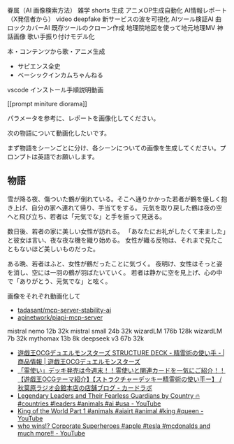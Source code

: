
眷属（AI 画像検索方法）
雑学 shorts 生成
アニメOP生成自動化
AI情報レポート（X発信者から）
video deepfake
新サービスの波を可視化
AIツール検証AI
曲ロックカバーAI
既存ツールのクローン作成
地理院地図を使って地元地理MV
神話画像
歌い手振り付けモデル化


本・コンテンツから歌・アニメ生成
- サピエンス全史
- ベーシックインカムちゃんねる

vscode インストール手順説明動画





[[prompt miniture diorama]]

パラメータを参考に、レポートを画像化してください。



次の物語について動画化したいです。

まず物語をシーンごとに分け、各シーンについての画像を生成してください。プロンプトは英語でお願いします。

## 物語
雪が降る夜、傷ついた鶴が倒れている。そこへ通りかかった若者が鶴を優しく抱き上げ、自分の家へ連れて帰り、手当てをする。
元気を取り戻した鶴は夜の空へと飛び立ち、若者は「元気でな」と手を振って見送る。

数日後、若者の家に美しい女性が訪れる。
「あなたにお礼がしたくて来ました」と彼女は言い、夜な夜な機を織り始める。
女性が織る反物は、それまで見たこともないほど美しいものだった。

ある晩、若者はふと、女性が鶴だったことに気づく。
夜明け、女性はそっと姿を消し、空には一羽の鶴が羽ばたいていく。
若者は静かに空を見上げ、心の中で「ありがとう、元気でな」と呟く。


画像をそれぞれ動画化して


- [tadasant/mcp-server-stability-ai](https://github.com/tadasant/mcp-server-stability-ai?tab=readme-ov-file)
- [apinetwork/piapi-mcp-server](https://github.com/apinetwork/piapi-mcp-server)

mistral nemo 12b 32k
mistral small 24b 32k
wizardLM 176b 128k
wizardLM 7b 32k
mythomax 13b 8k
deepseek v3 67b 32k



- [遊戯王OCGデュエルモンスターズ STRUCTURE DECK - 精霊術の使い手 - | 商品情報 | 遊戯王OCGデュエルモンスターズ](https://www.yugioh-card.com/japan/products/sd39/)
- [「霊使い」デッキ発売は今週末！！霊使いと関連カードを一気にご紹介！！【遊戯王OCGテーマ紹介】【ストラクチャーデッキー精霊術の使い手ー】 / 秋葉原ラジオ会館本店の店舗ブログ - カードラボ](https://www.c-labo.jp/blog/225169/)
- [Legendary Leaders and Their Fearless Guardians by Country 🔥 #countries #leaders #animals #ai #usa - YouTube](https://www.youtube.com/shorts/kTK9M2AKYmQ)
- [King of the World Part 1 #animals #aiairt #animal #king #queen - YouTube](https://www.youtube.com/shorts/1P1_mRiZQ6o)
- [who wins⁉️ Corporate Superheroes #apple #tesla #mcdonalds and much more‼️ - YouTube](https://www.youtube.com/shorts/DtO8SqzOfcQ)